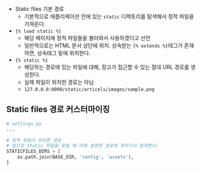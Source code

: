 - Static files 기본 경로
  - 기본적으로 애플리케이션 안에 있는 `static`  디렉토리를 탐색해서 정적 파일을 가져온다.
- `{% load static %}`
  - 해당 페이지에 정적 파일들을 불러와서 사용하겠다고 선언
  - 일반적으로는 HTML 문서 상단에 위치. 상속받는 `{% extends %}`태그가 존재하면, 상속태그 밑에 위치한다.
- `{% static %}`
  - 해당하는 경로에 있는 파일에 대해, 장고가 접근할 수 있는 절대 URL 경로를 생성한다.
  - 실제 파일이 위치한 경로는 아님
  - `127.0.0.0:8000/static/articels/images/sample.png`



## Static files 경로 커스터마이징

```python
# settings.py
...

# 정적 파일이 위치한 경로
# 앞으로 static 파일을 찾을 때 아래 설정한 경로에 찾아가서 탐색한다.
STATICFILES_DIRS = [
    os.path.join(BASE_DIR, 'config', 'assets'),
]
```


